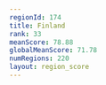 ```yaml
---
regionId: 174
title: Finland
rank: 33
meanScore: 78.88
globalMeanScore: 71.78
numRegions: 220
layout: region_score
---
```

